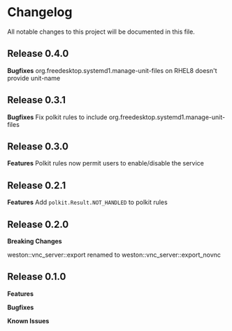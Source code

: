 # Changelog

All notable changes to this project will be documented in this file.

## Release 0.4.0

**Bugfixes**
org.freedesktop.systemd1.manage-unit-files on RHEL8 doesn't provide unit-name

## Release 0.3.1

**Bugfixes**
Fix polkit rules to include org.freedesktop.systemd1.manage-unit-files

## Release 0.3.0

**Features**
Polkit rules now permit users to enable/disable the service

## Release 0.2.1

**Features**
Add `polkit.Result.NOT_HANDLED` to polkit rules

## Release 0.2.0

**Breaking Changes**

weston::vnc_server::export renamed to weston::vnc_server::export_novnc

## Release 0.1.0

**Features**

**Bugfixes**

**Known Issues**
